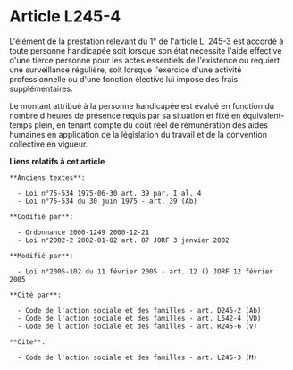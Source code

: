 # Article L245-4

L'élément de la prestation relevant du 1° de l'article L. 245-3 est accordé à toute personne handicapée soit lorsque son état
nécessite l'aide effective d'une tierce personne pour les actes essentiels de l'existence ou requiert une surveillance
régulière, soit lorsque l'exercice d'une activité professionnelle ou d'une fonction élective lui impose des frais
supplémentaires.

Le montant attribué à la personne handicapée est évalué en fonction du nombre d'heures de présence requis par sa situation et
fixé en équivalent-temps plein, en tenant compte du coût réel de rémunération des aides humaines en application de la
législation du travail et de la convention collective en vigueur.

**Liens relatifs à cet article**

	**Anciens textes**:

	  - Loi n°75-534 1975-06-30 art. 39 par. I al. 4
	  - Loi n°75-534 du 30 juin 1975 - art. 39 (Ab)

	**Codifié par**:

	  - Ordonnance 2000-1249 2000-12-21
	  - Loi n°2002-2 2002-01-02 art. 87 JORF 3 janvier 2002

	**Modifié par**:

	  - Loi n°2005-102 du 11 février 2005 - art. 12 () JORF 12 février 2005

	**Cité par**:

	  - Code de l'action sociale et des familles - art. D245-2 (Ab)
	  - Code de l'action sociale et des familles - art. L542-4 (VD)
	  - Code de l'action sociale et des familles - art. R245-6 (V)

	**Cite**:

	  - Code de l'action sociale et des familles - art. L245-3 (M)
